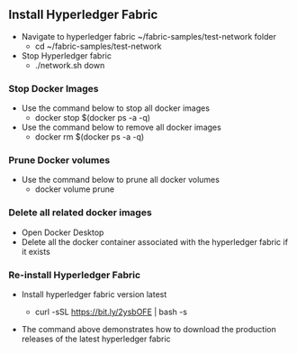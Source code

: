 ## Install Hyperledger Fabric

- Navigate to hyperledger fabric ~/fabric-samples/test-network folder
    - cd ~/fabric-samples/test-network
- Stop Hyperledger fabric
    - ./network.sh down

### Stop Docker Images

- Use the command below to stop all docker images 
    - docker stop $(docker ps -a -q)
- Use the command below to remove all docker images
    - docker rm $(docker ps -a -q)

### Prune Docker volumes
- Use the command below to prune all docker volumes
    - docker volume prune

### Delete all related docker images
- Open Docker Desktop
- Delete all the docker container associated with the hyperledger fabric if it exists

### Re-install Hyperledger Fabric
- Install hyperledger fabric version latest
    - curl -sSL https://bit.ly/2ysbOFE | bash -s

- The command above demonstrates how to download the production releases of the latest hyperledger fabric